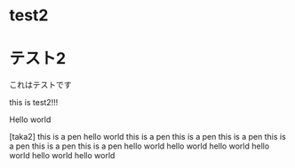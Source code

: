 
# test2
# テスト2

これはテストです

this is test2!!!

Hello world

[taka2]
this is a pen
hello world
this is a pen
this is a pen
this is a pen
this is a pen
this is a pen
this is a pen
hello world
hello world
hello world
hello world
hello world
hello world